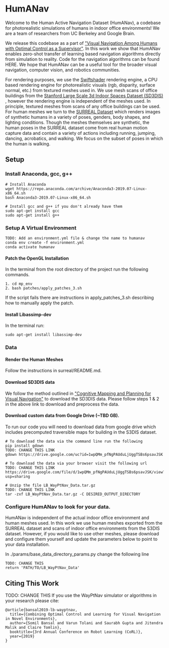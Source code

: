 # HumANav
Welcome to the Human Active Navigation Dataset (HumANav), a codebase for photorealistic simulations of humans in indoor office environments! We are a team of researchers from UC Berkeley and Google Brain.

We release this codebase as a part of ["Visual Navigation Among Humans with Optimal Control as a Supervisor"](https://arxiv.org/pdf/2003.09354.pdf). In this work we show that HumANav enables zero-shot transfer of learning based navigation algorithms directly from simulation to reality. Code for the navigation algorithms can be found HERE. We hope that HumANav can be a useful tool for the broader visual navigation, computer vision, and robotics communities.

For rendering purposes, we use the [Swiftshader](https://github.com/google/swiftshader) rendering engine, a CPU based rendering
engine for photorealistic visuals (rgb, disparity, surface normal, etc.) from textured meshes used in. We use mesh scans of office buildings from the [Stanford Large Scale 3d Indoor Spaces Dataset (SD3DIS)](http://buildingparser.stanford.edu/dataset.html) , however the rendering engine is independent of the meshes used. In principle, textured meshes from scans of any office buildings can be used. For human meshes we turn to the [SURREAL Dataset](https://www.di.ens.fr/willow/research/surreal/data/) which renders images of synthetic humans in a variety of poses, genders, body shapes, and lighting conditions. Though the meshes themselves are synthetic, the human poses in the SURREAL dataset come from real human motion capture data and contain a variety of actions including running, jumping, dancing, acrobatics, and walking. We focus on the subset of poses in which the human is walking.

## Setup
### Install Anaconda, gcc, g++
```
# Install Anaconda
wget https://repo.anaconda.com/archive/Anaconda3-2019.07-Linux-x86_64.sh
bash Anaconda3-2019.07-Linux-x86_64.sh

# Install gcc and g++ if you don't already have them
sudo apt-get install gcc
sudo apt-get install g++
```

### Setup A Virtual Environment
```
TODO: Add an environment.yml file & change the name to humanav
conda env create -f environment.yml
conda activate humanav
```

#### Patch the OpenGL Installation
In the terminal from the root directory of the project run the following commands.
```
1. cd mp_env
2. bash patches/apply_patches_3.sh
```
If the script fails there are instructions in apply_patches_3.sh describing how to manually apply the patch.

#### Install Libassimp-dev
In the terminal run:
```
sudo apt-get install libassimp-dev
```

### Data

#### Render the Human Meshes
Follow the instructions in surreal/README.md.

#### Download SD3DIS data
We follow the method outlined in ["Cognitive Mapping and Planning for Visual Navigation"](https://github.com/tensorflow/models/tree/master/research/cognitive_mapping_and_planning/data) to download the SD3DIS data. Please follow steps 1 & 2 in the above link to download and preprocess the data.

#### Download custom data from Google Drive (~TBD GB).
To run our code you will need to download data from google drive which includes precomputed traversible maps for building in the S3DIS dataset.
```
# To download the data via the command line run the following
pip install gdown
TODO: CHANGE THIS LINK
gdown https://drive.google.com/uc?id=1wpQMm_pfNgPAUduLjUggTSBs6psavJSK

# To download the data via your browser visit the following url
TODO: CHANGE THIS LINK
https://drive.google.com/file/d/1wpQMm_pfNgPAUduLjUggTSBs6psavJSK/view?usp=sharing

# Unzip the file LB_WayPtNav_Data.tar.gz
TODO: CHANGE THIS LINK
tar -zxf LB_WayPtNav_Data.tar.gz -C DESIRED_OUTPUT_DIRECTORY
```
### Configure HumANav to look for your data.
HumANav is independent of the actual indoor office environment and human meshes used. In this work we use human meshes exported from the SURREAL dataset and scans of indoor office environments from the S3DIS dataset. However, if you would like to use other meshes, please download and configure them yourself and update the parameters below to point to your data installation.

In ./params/base_data_directory_params.py change the following line
```
TODO: CHANGE THIS
return 'PATH/TO/LB_WayPtNav_Data'
```


## Citing This Work
TODO: CHANGE THIS
If you use the WayPtNav simulator or algorithms in your research please cite:
```
@article{bansal2019-lb-wayptnav,
  title={Combining Optimal Control and Learning for Visual Navigation in Novel Environments},
  author={Somil Bansal and Varun Tolani and Saurabh Gupta and Jitendra Malik and Claire Tomlin},
  booktitle={3rd Annual Conference on Robot Learning (CoRL)},  
  year={2019}
}
```

